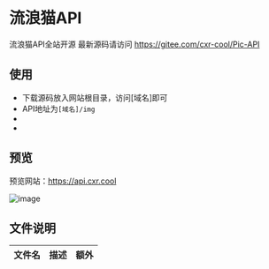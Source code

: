 # 流浪猫API
流浪猫API全站开源
最新源码请访问
https://gitee.com/cxr-cool/Pic-API
## 使用
- 下载源码放入网站根目录，访问[域名]即可
- API地址为`[域名]/img`
- 
- 
## 预览
预览网站：https://api.cxr.cool


![image](https://api.screenshotmachine.com?key=f7af6a&url=https%3A%2F%2Fapi.cxr.cool&dimension=1024xfull&cacheLimit=14&delay=10000)

## 文件说明
|文件名|描述|额外|
|-|-|-|
